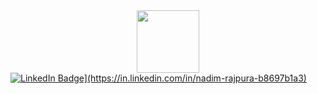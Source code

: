 <div id="header" align="center">
  <img src="https://media.giphy.com/media/M9gbBd9nbDrOTu1Mqx/giphy.gif" width="100"/>
</div>


<div id="badges">
  <a href="your-linkedin-URL">
   <img src="[https://img.shields.io/badge/LinkedIn-blue?style=for-the-badge&logo=linkedin&logoColor=white" alt="LinkedIn Badge](https://in.linkedin.com/in/nadim-rajpura-b8697b1a3)"/>
  </a>
 
</div>
